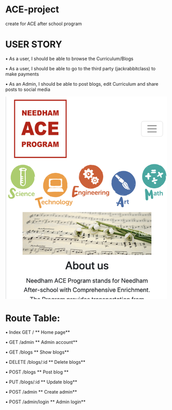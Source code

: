 # ACE-project

create for ACE after school program

# USER STORY

• As a user, I should be able to browse the Curriculum/Blogs

• As a user, I should be able to go to the third party (jackrabbitclass) to make payments

• As an Admin, I should be able to post blogs, edit Curriculum and share posts to social media

![alt text](https://github.com/heysungj/ACE-project/blob/main/public/photos/version1.png)

# Route Table:

• Index GET / ** Home page**

• GET /admin ** Admin account**

• GET /blogs ** Show blogs**

• DELETE /blogs/:id ** Delete blogs**

• POST /blogs ** Post blog **

• PUT /blogs/:id ** Update blog**

• POST /admin ** Create admin**

• POST /admin/login ** Admin login**
